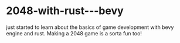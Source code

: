 # 2048-with-rust---bevy
just started to learn about the basics of game development with bevy engine and rust.
Making a 2048 game is a sorta fun too!

